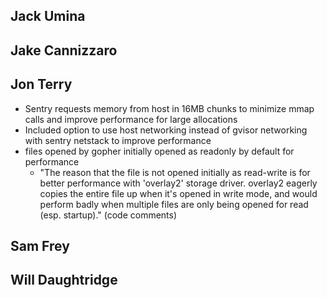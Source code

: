 ## Jack Umina



## Jake Cannizzaro



## Jon Terry
* Sentry requests memory from host in 16MB chunks to minimize mmap calls and improve performance for large allocations
* Included option to use host networking instead of gvisor networking with sentry netstack to improve performance
* files opened by gopher initially opened as readonly by default for performance
    * "The reason that the file is not opened initially as read-write is for better performance with 'overlay2' storage driver. overlay2 eagerly copies the entire file up when it's opened in write mode, and would perform badly when multiple files are only being opened for read (esp. startup)." (code comments)


## Sam Frey



## Will Daughtridge



